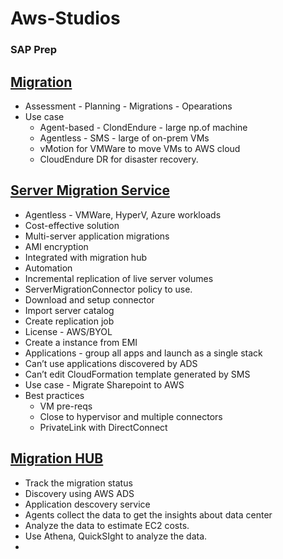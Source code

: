 # Aws-Studios

### SAP Prep


## [Migration](https://youtu.be/Plsy7GSqX-0)
- Assessment - Planning - Migrations - Opearations
- Use case
	- Agent-based - ClondEndure - large np.of machine
	- Agentless - SMS - large of on-prem VMs
	- vMotion for VMWare to move VMs to AWS cloud
	- CloudEndure DR for disaster recovery.

##  [Server Migration Service](https://youtu.be/_SpRpC2Ez9c)
- Agentless - VMWare, HyperV, Azure workloads
- Cost-effective solution
- Multi-server application migrations
- AMI encryption
- Integrated with migration hub
- Automation
- Incremental replication of live server volumes
- ServerMigrationConnector policy to use.
- Download and setup connector 
- Import server catalog
- Create replication job
- License - AWS/BYOL
- Create a instance from EMI
- Applications - group all apps and launch as a single stack
- Can’t use applications discovered by ADS
- Can’t edit CloudFormation template generated by SMS
- Use case - Migrate Sharepoint to AWS
- Best practices 
	-  VM pre-reqs
	- Close to hypervisor and multiple connectors
	- PrivateLink with DirectConnect 
## [Migration HUB](https://youtu.be/PVyWqViXieY)
- Track the migration status
- Discovery using AWS ADS
- Application descovery service
- Agents collect the data to get the insights about data center
- Analyze the data to estimate EC2 costs.
- Use Athena, QuickSIght to analyze the data.
- 